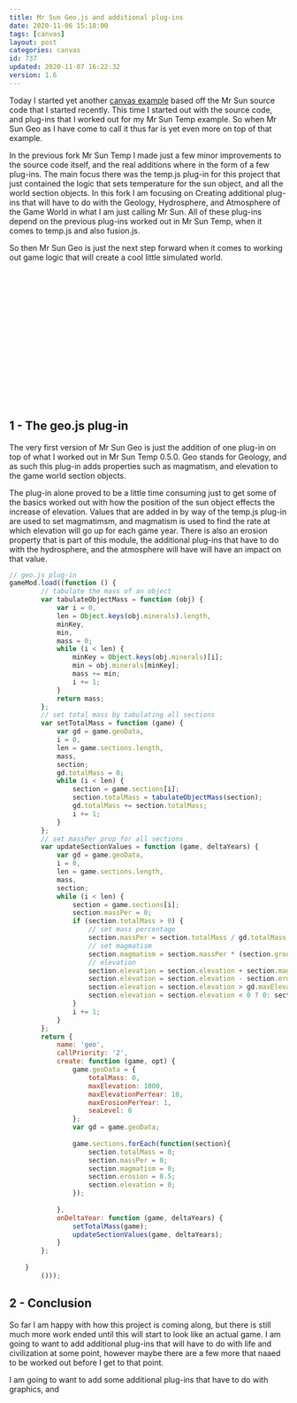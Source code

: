 ```yaml
---
title: Mr Sun Geo.js and additional plug-ins
date: 2020-11-06 15:18:00
tags: [canvas]
layout: post
categories: canvas
id: 737
updated: 2020-11-07 16:22:32
version: 1.6
---
```


Today I started yet another [canvas example](/2020/03/23/canvas-example/) based off the Mr Sun source code that I started recently. This time I started out with the source code, and plug-ins that I worked out for my Mr Sun Temp example. So when Mr Sun Geo as I have come to call it thus far is yet even more on top of that example. 

In the previous fork Mr Sun Temp I made just a few minor improvements to the source code itself, and the real additions where in the form of a few plug-ins. The main focus there was the temp.js plug-in for this project that just contained the logic that sets temperature for the sun object, and all the world section objects. In this fork I am focusing on Creating additional plug-ins that will have to do with the Geology, Hydrosphere, and Atmosphere of the Game World in what I am just calling Mr Sun. All of these plug-ins depend on the previous plug-ins worked out in Mr Sun Temp, when it comes to temp.js and also fusion.js.

So then Mr Sun Geo is just the next step forward when it comes to working out game logic that will create a cool little simulated world.

<!-- more -->

<div id="canvas-app" style="width:320px;height:240px;margin-left:auto;margin-right:auto;"></div>
<script>var utils={};utils.getCanvasRelative=function(e){var canvas=e.target,bx=canvas.getBoundingClientRect();return{x:(e.changedTouches?e.changedTouches[0].clientX:e.clientX)-bx.left,y:(e.changedTouches?e.changedTouches[0].clientY:e.clientY)-bx.top,bx:bx}};utils.distance=function(x1,y1,x2,y2){return Math.sqrt(Math.pow(x1-x2,2)+Math.pow(y1-y2,2))};utils.logPer=function(per,a,b){a=a===undefined?2:a;b=b===undefined?a:b;per=per<0?0:per;per=per>1?1:per;return Math.log(1+a-2+per)/Math.log(b)};utils.createLogPerObject=function(i,len,base,max,a,b){a=a===undefined?2:a;b=b===undefined?a:b;base=base===undefined?0:base;max=max===undefined?1:max;var per=i/len,logPer=utils.logPer(per,a,b);return{i:i,len:len,per:per,logPer:logPer,n:base+logPer*(max-base),valueOf:function(){return this.n}}};utils.createLogPerCollection=function(opt){opt=opt||{};opt.len=opt.len===undefined?100:opt.len;opt.base=opt.base===undefined?0:opt.base;opt.max=opt.max===undefined?50:opt.max;opt.a=opt.a===undefined?2:opt.a;opt.b=opt.b===undefined?opt.a:opt.b;var i=0,obj,collection={len:opt.len,base:opt.base,max:opt.max,a:opt.a,b:opt.b};collection.data=[];while(i<opt.len){obj=utils.createLogPerObject(i,opt.len,opt.base,opt.max,opt.a,opt.b);collection.data.push(obj);i+=1}return collection};var gameMod=function(){var plugs={};var getCallPrioritySorted=function(){var keys=Object.keys(plugs);return keys.sort(function(a,b){var plugObjA=plugs[a],plugObjB=plugs[b];if(plugObjA.callPriority>plugObjB.callPriority){return 1}if(plugObjA.callPriority<plugObjB.callPriority){return-1}return 0})};var usePlugs=function(game,methodName,args){methodName=methodName||"create";args=args||[game];var keys=getCallPrioritySorted();keys.forEach(function(plugKey){var plugObj=plugs[plugKey],method=plugObj[methodName];if(method){method.apply(plugObj,args)}})};var api={};api.create=function(opt){opt=opt||{};opt.canvas=opt.canvas||{width:320,height:240};var game={};game.centerX=opt.centerX||opt.canvas.width/2;game.centerY=opt.centerY||opt.canvas.height/2;game.sectionRadius=opt.sectionRadius||16;game.worldRadius=opt.worldRadius||100;game.secs=0;game.year=0;game.yearRate=opt.yearRate||1;game.sun={radius:16,x:game.centerX,y:game.centerY,sunGrid:{}};var i=0,sections=[],total=opt.sectionCount||20,radian,cx=game.centerX,cy=game.centerY;while(i<total){radian=Math.PI*2/total*i;sections.push({i:i,x:Math.cos(radian)*game.worldRadius+cx,y:Math.sin(radian)*game.worldRadius+cy,radius:game.sectionRadius,per:1});i+=1}game.sections=sections;usePlugs(game,"create",[game,opt]);gameMod.updateSections(game);return game};api.updateSections=function(game){var sun=game.sun;game.sections.forEach(function(section){var ajust=section.radius+sun.radius;var d=utils.distance(section.x,section.y,sun.x,sun.y)-ajust;var per=d/(game.worldRadius*2-ajust*2);per=per>1?1:per;per=per<0?0:per;per=1-per;section.per=per})};api.getSectionByPos=function(game,x,y){var section,i=game.sections.length;while(i--){section=game.sections[i];if(utils.distance(section.x,section.y,x,y)<=section.radius){return section}}return false};var boundToCircle=function(obj,cx,cy,radius){if(utils.distance(obj.x,obj.y,cx,cy)>radius){var a=Math.atan2(obj.y-cy,obj.x-cx);obj.x=cx+Math.cos(a)*radius;obj.y=cy+Math.sin(a)*radius}};api.moveSun=function(game,pos){var ajust=game.sun.radius+game.sectionRadius;game.sun.x=pos.x;game.sun.y=pos.y;boundToCircle(game.sun,game.centerX,game.centerY,game.worldRadius-ajust);api.updateSections(sm.game)};api.update=function(game,secs){game.secs+=secs;var deltaYears=Math.floor(game.secs/game.yearRate);if(deltaYears>=1){game.year+=deltaYears;game.secs%=game.yearRate;usePlugs(game,"onDeltaYear",[game,deltaYears])}};api.load=function(plugObj){var len=Object.keys(plugs).length;plugObj.name=plugObj.name||len;plugObj.callPriority=plugObj.callPriority||len;plugs[plugObj.name]=plugObj};return api}();var draw=function(){var api={};var drawMineralList=function(ctx,obj,startY,fontSize){startY=startY===undefined?0:startY;fontSize=fontSize||10;if(obj.minerals){ctx.font=fontSize+"px arial";Object.keys(obj.minerals).forEach(function(min,i){ctx.fillText(min+": "+obj.minerals[min].toFixed(2),10,startY+i*fontSize)})}};api.sectionData=function(sm,section){ctx.fillStyle="white";ctx.textAlign="left";ctx.textBaseline="top";ctx.font="15px arial";ctx.fillText("section "+section.i,10,10);ctx.font="10px arial";ctx.fillText("groundTemp: "+section.groundTemp.toFixed(2),10,30);ctx.fillText("temp: "+section.temp.toFixed(2),10,40);drawMineralList(ctx,section,50,10)};api.sections=function(sm){var ctx=sm.ctx;sm.game.sections.forEach(function(section){var b=50+Math.round(section.per*128);ctx.fillStyle="rgb(0,0,"+b+")";ctx.beginPath();ctx.arc(section.x,section.y,section.radius,0,Math.PI*2);ctx.fill();ctx.fillStyle="white";ctx.textAlign="center";ctx.textBaseline="middle";ctx.font="8px arial";ctx.fillText(section.totalMass,section.x,section.y-5);ctx.fillText(section.massPer.toFixed(2),section.x,section.y+5)})};api.sunData=function(sm,sun){var game=sm.game;ctx.fillStyle="white";ctx.textAlign="left";ctx.textBaseline="top";ctx.font="15px arial";ctx.fillText("Sun Status: ",10,10);ctx.font="10px arial";ctx.fillText("status: "+game.sun.state,10,30);ctx.fillText("years: "+game.tempData.years,10,40);ctx.fillText("temp: "+sun.temp.toFixed(2),10,50);ctx.fillText("tempLevel: "+game.tempData.i+"/"+Number(game.tempData.len-1),10,60);drawMineralList(ctx,sun,70,10);var h=100,w=100,sy=150,sx=200;ctx.fillStyle="#5f5f5f";ctx.fillRect(sx,sy-h,w,h);ctx.beginPath();sun.sunGrid.data.forEach(function(tempObj){ctx.strokeStyle="white";ctx.fillStyle="black";var temp=tempObj.valueOf(),y=sy-h*(temp/sun.sunGrid.max),x=sx+w*tempObj.per;if(tempObj.i===0){ctx.moveTo(x,y)}else{ctx.lineTo(x,y)}if(tempObj.i===game.tempData.i){ctx.stroke();ctx.beginPath();ctx.arc(x,y,2,0,Math.PI*2);ctx.stroke();ctx.fill();ctx.beginPath()}});ctx.stroke()};api.sun=function(sm){var sun=sm.game.sun,color="yellow",textColor="black",ctx=sm.ctx;if(sun.state==="dead"){color="black";textColor="white"}ctx.fillStyle=color;ctx.beginPath();ctx.arc(sun.x,sun.y,sun.radius,0,Math.PI*2);ctx.fill();ctx.fillStyle=textColor;ctx.font="10px arial";if(sun.state==="alive"){ctx.fillText(Math.round(sun.temp),sun.x,sun.y)}if(sun.state==="dead"){ctx.fillText(Math.round(sun.toAlivePer*100),sun.x,sun.y)}};api.back=function(sm){sm.ctx.fillStyle="#202020";sm.ctx.fillRect(0,0,sm.canvas.width,sm.canvas.height)};api.disp=function(sm){var ctx=sm.ctx;ctx.fillStyle="white";ctx.textAlign="left";ctx.textBaseline="top";ctx.font="10px courier";ctx.fillText("year: "+sm.game.year,3,5);ctx.fillText("totalMass: "+sm.game.geoData.totalMass,3,15)};api.ver=function(sm){var ctx=sm.ctx;ctx.fillStyle="white";ctx.textAlign="left";ctx.textBaseline="top";ctx.font="10px courier";ctx.fillText("v"+sm.ver,10,sm.canvas.height-15)};return api}();gameMod.load({name:"sun",callPriority:"0",create:function(game,opt){var sun=game.sun;sun.state="dead";sun.spawnRate=20;sun.deadYears=0;sun.toAlivePer=0;sun.lifeSpan=0},onDeltaYear:function(game,deltaYears){var sun=game.sun;if(sun.state==="explode"){sun.deadYears=0;sun.toAlivePer=0;sun.state="dead"}if(sun.state==="dead"){sun.deadYears+=deltaYears;sun.deadYears=sun.deadYears>sun.spawnRate?sun.spawnRate:sun.deadYears;sun.toAlivePer=sun.deadYears/sun.spawnRate;if(sun.toAlivePer>=1){sun.state="alive";sun.lifeSpan=1e3}}if(sun.state==="alive"){sun.lifeSpan-=deltaYears;sun.lifeSpan=sun.lifeSpan<0?0:sun.lifeSpan;if(sun.lifeSpan===0){sun.state="explode"}}}});gameMod.load(function(){var updateSun=function(game,deltaYears){var td=game.tempData;if(game.sun.state==="dead"){game.sun.temp=0;td.years=0;td.i=0;td.globalMaxGroundTemp=game.tempData.max}if(game.sun.state==="alive"){updateLiveSun(game,deltaYears)}};var updateLiveSun=function(game,deltaYears){var td=game.tempData;td.years+=deltaYears;td.i=Math.floor(td.years/td.iAtYears);td.i=td.i>=td.len?td.len-1:td.i;td.temp=utils.createLogPerObject(td.i,td.len,td.base,td.max);game.sun.temp=td.temp.valueOf();td.globalMaxGroundTemp=game.sun.temp/10};var updateTempSections=function(game,deltaYears){var i=game.sections.length,td=game.tempData,section;while(i--){section=game.sections[i];if(Math.floor(section.per*100)>=49){section.groundTemp+=game.sun.temp/10*section.per}else{section.groundTemp-=section.groundTemp/100}section.maxGroundTemp=td.globalMaxGroundTemp*section.per;section.groundTemp=section.groundTemp<.25?0:section.groundTemp;section.groundTemp=section.groundTemp>section.maxGroundTemp?section.maxGroundTemp:section.groundTemp;section.temp=section.groundTemp+game.sun.temp*section.per}};return{name:"temp",callPriority:"1.0",create:function(game,opt){var td=game.tempData={i:0,len:100,base:10,max:500,years:0,iAtYears:100,temp:{},globalMaxGroundTemp:0};updateSun(game,0);game.sections=game.sections.map(function(section){section.temp=0;section.groundTemp=0;return section})},onDeltaYear:function(game,deltaYears){updateSun(game,deltaYears);updateTempSections(game,deltaYears)}}}());gameMod.load(function(){var getMinDelta=function(sun,rate,temp,deltaYears){return rate*Math.floor(sun.temp/temp)*deltaYears};var createMineralsObj=function(){return{copper:0,iron:0}};return{name:"fusion",callPriority:"1.1",create:function(game,opt){game.sun.minerals=createMineralsObj();var i=game.sections.length,section;while(i--){section=game.sections[i];section.minerals=createMineralsObj()}},onDeltaYear:function(game,deltaYears){var sun=game.sun;if(sun.state==="alive"){if(sun.temp>=10){sun.minerals.iron+=getMinDelta(sun,1,10,deltaYears)}if(sun.temp>=25){sun.minerals.copper+=getMinDelta(sun,.5,25,deltaYears)}var i=game.sections.length,section;while(i--){section=game.sections[i];if(section.per>.95){Object.keys(sun.minerals).forEach(function(minKey){var minCount=sun.minerals[minKey];var transferAmount=1*deltaYears;if(minCount>=transferAmount){section.minerals[minKey]+=transferAmount;sun.minerals[minKey]-=transferAmount}})}}}if(sun.state==="explode"){Object.keys(sun.minerals).forEach(function(minKey){var minCount=sun.minerals[minKey],i=game.sections.length,section;if(minCount>0){while(i--){section=game.sections[i];section.minerals[minKey]+=Math.floor(minCount/game.sections.length*section.per)}sun.minerals[minKey]=0}})}}}}());gameMod.load(function(){var tabulateObjectMass=function(obj){var i=0,len=Object.keys(obj.minerals).length,minKey,min,mass=0;while(i<len){minKey=Object.keys(obj.minerals)[i];min=obj.minerals[minKey];mass+=min;i+=1}return mass};var setTotalMass=function(game){var gd=game.geoData,i=0,len=game.sections.length,mass,section;gd.totalMass=0;while(i<len){section=game.sections[i];section.totalMass=tabulateObjectMass(section);gd.totalMass+=section.totalMass;i+=1}};var setMassPerValues=function(game){var gd=game.geoData,i=0,len=game.sections.length,mass,section;while(i<len){section=game.sections[i];section.massPer=0;if(section.totalMass>0){section.massPer=section.totalMass/gd.totalMass}i+=1}};return{name:"geo",callPriority:"2",create:function(game,opt){game.geoData={totalMass:0}},onDeltaYear:function(game,deltaYears){setTotalMass(game);setMassPerValues(game)}}}());var canvas=document.createElement("canvas"),ctx=canvas.getContext("2d"),container=document.getElementById("canvas-app")||document.body;container.appendChild(canvas);canvas.width=320;canvas.height=240;ctx.translate(.5,.5);var changeState=function(sm,stateKey,opt){opt=opt||{};var newState=sm.states[stateKey];if(newState.start){newState.start(sm,opt)}sm.currentState=stateKey};var states={game:{init:function(sm){sm.game=gameMod.create({canvas:sm.canvas,sectionCount:19,worldRadius:100,yearRate:.01})},update:function(sm,secs){gameMod.update(sm.game,secs);draw.back(sm);draw.sections(sm);draw.sun(sm);draw.disp(sm);draw.ver(sm)},pointerStart:function(sm,pos,e){},pointerMove:function(sm,pos,e){var sun=sm.game.sun;if(sm.input.pointerDown){gameMod.moveSun(sm.game,pos)}},pointerEnd:function(sm,pos){if(sm.input.d<3){var section=gameMod.getSectionByPos(sm.game,pos.x,pos.y);if(section){changeState(sm,"observe_section",{section:section})}if(utils.distance(sm.game.sun.x,sm.game.sun.y,pos.x,pos.y)<=sm.game.sun.radius){changeState(sm,"observe_sun",{})}}}},observe_section:{data:{section:{}},start:function(sm,opt){sm.states["observe_section"].data.section=opt.section},update:function(sm,secs){gameMod.update(sm.game,secs);draw.back(sm);draw.sectionData(sm,sm.states["observe_section"].data.section)},pointerEnd:function(sm){changeState(sm,"game",{})}},observe_sun:{data:{},start:function(sm,opt){},update:function(sm,secs){var state=sm.states["observe_sun"],td=sm.game.tempData;gameMod.update(sm.game,secs);sm.game.sun.sunGrid=utils.createLogPerCollection({len:td.len,base:td.base,max:td.max});draw.back(sm);draw.sunData(sm,sm.game.sun)},pointerEnd:function(sm){changeState(sm,"game",{})}}};var sm={ver:"0.0.0",canvas:canvas,currentState:"game",ctx:ctx,game:{},states:states,input:{pointerDown:false,d:0,startPos:{x:0,y:0},pos:{x:0,y:0}}};var pointerHanders={start:function(sm,pos,e){var pos=sm.input.pos;sm.input.pointerDown=true;sm.input.startPos={x:pos.x,y:pos.y};sm.input.d=0;var method=states[sm.currentState].pointerStart;if(method){method(sm,pos,e)}},move:function(sm,pos,e){var method=states[sm.currentState].pointerMove,startPos=sm.input.startPos;sm.input.d=utils.distance(startPos.x,startPos.y,pos.x,pos.y);if(method){method(sm,pos,e)}},end:function(sm,pos,e){sm.input.pointerDown=false;var method=states[sm.currentState].pointerEnd;if(method){method(sm,pos,e)}}};var createPointerHandler=function(sm,type){return function(e){var pos=utils.getCanvasRelative(e);sm.input.pos=pos;e.preventDefault();pointerHanders[type](sm,pos,e)}};canvas.addEventListener("mousedown",createPointerHandler(sm,"start"));canvas.addEventListener("mousemove",createPointerHandler(sm,"move"));canvas.addEventListener("mouseup",createPointerHandler(sm,"end"));canvas.addEventListener("touchstart",createPointerHandler(sm,"start"));canvas.addEventListener("touchmove",createPointerHandler(sm,"move"));canvas.addEventListener("touchend",createPointerHandler(sm,"end"));states[sm.currentState].init(sm);var lt=new Date,FPS_target=30;var loop=function(){var now=new Date,t=now-lt,secs=t/1e3;requestAnimationFrame(loop);if(t>=1e3/FPS_target){states[sm.currentState].update(sm,secs);lt=now}};loop();</script>

## 1 - The geo.js plug-in

The very first version of Mr Sun Geo is just the addition of one plug-in on top of what I worked out in Mr Sun Temp 0.5.0. Geo stands for Geology, and as such this plug-in adds properties such as magmatism, and elevation to the game world section objects. 

The plug-in alone proved to be a little time consuming just to get some of the basics worked out with how the position of the sun object effects the increase of elevation. Values that are added in by way of the temp.js plug-in are used to set magmatimsm, and magmatism is used to find the rate at which elevation will go up for each game year. There is also an erosion property that is part of this module, the additional plug-ins that have to do with the hydrosphere, and the atmosphere will have will have an impact on that value.

```js
// geo.js plug-in
gameMod.load((function () {
        // tabulate the mass of an object
        var tabulateObjectMass = function (obj) {
            var i = 0,
            len = Object.keys(obj.minerals).length,
            minKey,
            min,
            mass = 0;
            while (i < len) {
                minKey = Object.keys(obj.minerals)[i];
                min = obj.minerals[minKey];
                mass += min;
                i += 1;
            }
            return mass;
        };
        // set total mass by tabulating all sections
        var setTotalMass = function (game) {
            var gd = game.geoData,
            i = 0,
            len = game.sections.length,
            mass,
            section;
            gd.totalMass = 0;
            while (i < len) {
                section = game.sections[i];
                section.totalMass = tabulateObjectMass(section);
                gd.totalMass += section.totalMass;
                i += 1;
            }
        };
        // set massPer prop for all sections
        var updateSectionValues = function (game, deltaYears) {
            var gd = game.geoData,
            i = 0,
            len = game.sections.length,
            mass,
            section;
            while (i < len) {
                section = game.sections[i];
                section.massPer = 0;
                if (section.totalMass > 0) {
                    // set mass percentage
                    section.massPer = section.totalMass / gd.totalMass;
                    // set magmatism
                    section.magmatism = section.massPer * (section.groundTemp / game.tempData.globalMaxGroundTemp);
                    // elevation
                    section.elevation = section.elevation + section.magmatism * deltaYears * gd.maxElevationPerYear;
                    section.elevation = section.elevation - section.erosion * deltaYears * gd.maxErosionPerYear;
                    section.elevation = section.elevation > gd.maxElevation ? gd.maxElevation: section.elevation;
                    section.elevation = section.elevation < 0 ? 0: section.elevation;
                }
                i += 1;
            }
        };
        return {
            name: 'geo',
            callPriority: '2',
            create: function (game, opt) {
                game.geoData = {
                    totalMass: 0,
                    maxElevation: 1000,
                    maxElevationPerYear: 10,
                    maxErosionPerYear: 1,
                    seaLevel: 0
                };
                var gd = game.geoData;
 
                game.sections.forEach(function(section){
                    section.totalMass = 0;
                    section.massPer = 0;
                    section.magmatism = 0;
                    section.erosion = 0.5;
                    section.elevation = 0;
                });
 
            },
            onDeltaYear: function (game, deltaYears) {
                setTotalMass(game);
                updateSectionValues(game, deltaYears);
            }
        };
 
    }
        ()));
```

## 2 - Conclusion

So far I am happy with how this project is coming along, but there is still much more work ended until this will start to look like an actual game. I am going to want to add additional plug-ins that will have to do with life and civilization at some point, however maybe there are a few more that naaed to be worked out before I get to that point.

I am going to want to add some additional plug-ins that have to do with graphics, and